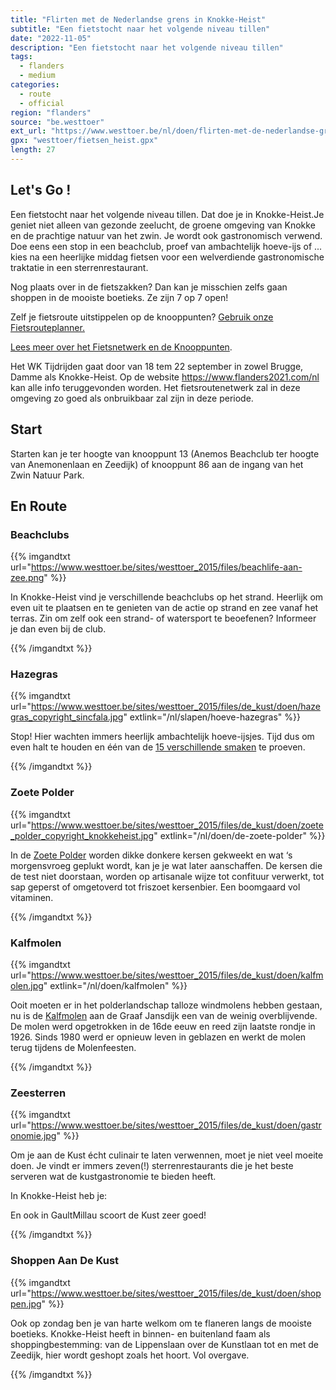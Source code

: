 ```yaml
---
title: "Flirten met de Nederlandse grens in Knokke-Heist"
subtitle: "Een fietstocht naar het volgende niveau tillen"
date: "2022-11-05"
description: "Een fietstocht naar het volgende niveau tillen" 
tags:
  - flanders
  - medium
categories: 
  - route
  - official
region: "flanders"
source: "be.westtoer"
ext_url: "https://www.westtoer.be/nl/doen/flirten-met-de-nederlandse-grens-knokke-heist"
gpx: "westtoer/fietsen_heist.gpx"
length: 27
---
```


## Let's Go !

Een fietstocht naar het volgende niveau tillen. Dat doe je in Knokke-Heist.Je geniet niet alleen van gezonde zeelucht, de groene omgeving van Knokke en de prachtige natuur van het zwin. Je wordt ook gastronomisch verwend. Doe eens een stop in een beachclub, proef van ambachtelijk hoeve-ijs of ... kies na een heerlijke middag fietsen voor een welverdiende gastronomische traktatie in een sterrenrestaurant.

Nog plaats over in de fietszakken? Dan kan je misschien zelfs gaan shoppen in de mooiste boetieks. Ze zijn 7 op 7 open!

Zelf je fietsroute uitstippelen op de knooppunten? [Gebruik onze Fietsrouteplanner.](https://www.westtoer.be/nl/fietsrouteplanner)

[Lees meer over het Fietsnetwerk en de Knooppunten](https://www.westtoer.be/nl/inspiratie/fietsnetwerk).

Het WK Tijdrijden gaat door van 18 tem 22 september in zowel Brugge, Damme als Knokke-Heist. Op de website https://www.flanders2021.com/nl kan alle info teruggevonden worden. Het fietsroutenetwerk zal in deze omgeving zo goed als onbruikbaar zal zijn in deze periode.

## Start 

Starten kan je ter hoogte van knooppunt 13 (Anemos Beachclub ter hoogte van Anemonenlaan en Zeedijk) of knooppunt 86 aan de ingang van het Zwin Natuur Park. 

## En Route

### Beachclubs

{{% imgandtxt url="https://www.westtoer.be/sites/westtoer_2015/files/beachlife-aan-zee.png" %}}

In Knokke-Heist vind je verschillende beachclubs op het strand. Heerlijk om even uit te plaatsen en te genieten van de actie op strand en zee vanaf het terras. Zin om zelf ook een strand- of watersport te beoefenen? Informeer je dan even bij de club.

{{% /imgandtxt %}}

### Hazegras

{{% imgandtxt url="https://www.westtoer.be/sites/westtoer_2015/files/de_kust/doen/hazegras_copyright_sincfala.jpg" extlink="/nl/slapen/hoeve-hazegras" %}}

Stop! Hier wachten immers heerlijk ambachtelijk hoeve-ijsjes. Tijd dus om even halt te houden en één van de [15 verschillende smaken](https://www.westtoer.be/nl/slapen/hoeve-hazegras) te proeven.

{{% /imgandtxt %}}

### Zoete Polder

{{% imgandtxt url="https://www.westtoer.be/sites/westtoer_2015/files/de_kust/doen/zoete_polder_copyright_knokkeheist.jpg" extlink="/nl/doen/de-zoete-polder" %}}

In de [Zoete Polder](https://www.westtoer.be/nl/doen/de-zoete-polder) worden dikke donkere kersen gekweekt en wat ‘s morgensvroeg geplukt wordt, kan je je wat later aanschaffen. De kersen die de test niet doorstaan, worden op artisanale wijze tot confituur verwerkt, tot sap geperst of omgetoverd tot friszoet kersenbier. Een boomgaard vol vitaminen.

{{% /imgandtxt %}}

### Kalfmolen

{{% imgandtxt url="https://www.westtoer.be/sites/westtoer_2015/files/de_kust/doen/kalfmolen.jpg" extlink="/nl/doen/kalfmolen" %}}

Ooit moeten er in het polderlandschap talloze windmolens hebben gestaan, nu is de [Kalfmolen](https://www.westtoer.be/nl/doen/kalfmolen) aan de Graaf Jansdijk een van de weinig overblijvende. De molen werd opgetrokken in de 16de eeuw en reed zijn laatste rondje in 1926. Sinds 1980 werd er opnieuw leven in geblazen en werkt de molen terug tijdens de Molenfeesten.

{{% /imgandtxt %}}

### Zeesterren

{{% imgandtxt url="https://www.westtoer.be/sites/westtoer_2015/files/de_kust/doen/gastronomie.jpg" %}}

Om je aan de Kust écht culinair te laten verwennen, moet je niet veel moeite doen. Je vindt er immers zeven(!) sterrenrestaurants die je het beste serveren wat de kustgastronomie te bieden heeft.

In Knokke-Heist heb je:

En ook in GaultMillau scoort de Kust zeer goed!

{{% /imgandtxt %}}

### Shoppen Aan De Kust

{{% imgandtxt url="https://www.westtoer.be/sites/westtoer_2015/files/de_kust/doen/shoppen.jpg" %}}

Ook op zondag ben je van harte welkom om te flaneren langs de mooiste boetieks. Knokke-Heist heeft in binnen- en buitenland faam als shoppingbestemming: van de Lippenslaan over de Kunstlaan tot en met de Zeedijk, hier wordt geshopt zoals het hoort. Vol overgave.

{{% /imgandtxt %}}
